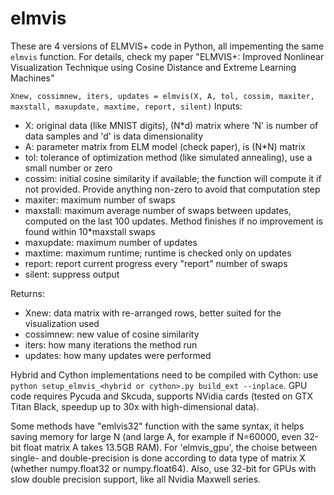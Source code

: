 # elmvis

These are 4 versions of ELMVIS+ code in Python, all impementing the same `elmvis` function. For details, check my paper "ELMVIS+: Improved Nonlinear Visualization Technique using Cosine Distance and Extreme Learning Machines"

`Xnew, cossimnew, iters, updates = elmvis(X, A, tol, cossim, maxiter, maxstall, maxupdate, maxtime, report, silent)`
Inputs:

* X: original data (like MNIST digits), (N*d) matrix where 'N' is number of data samples and 'd' is data dimensionality
* A: parameter matrix from ELM model (check paper), is (N*N) matrix
* tol: tolerance of optimization method (like simulated annealing), use a small number or zero
* cossim: initial cosine similarity if available; the function will compute it if not provided. Provide anything non-zero to avoid that computation step
* maxiter: maximum number of swaps
* maxstall: maximum average number of swaps between updates, computed on the last 100 updates. Method finishes if no improvement is found within 10*maxstall swaps
* maxupdate: maximum number of updates
* maxtime: maximum runtime; runtime is checked only on updates
* report: report current progress every "report" number of swaps
* silent: suppress output

Returns:

* Xnew: data matrix with re-arranged rows, better suited for the visualization used
* cossimnew: new value of cosine similarity
* iters: how many iterations the method run
* updates: how many updates were performed

Hybrid and Cython implementations need to be compiled with Cython: use `python setup_elmvis_<hybrid or cython>.py build_ext --inplace`.
GPU code requires Pycuda and Skcuda, supports NVidia cards (tested on GTX Titan Black, speedup up to 30x with high-dimensional data).

Some methods have "emlvis32" function with the same syntax, it helps saving memory for large N (and large A, for example if N=60000, even 32-bit float matrix A takes 13.5GB RAM). For 'elmvis_gpu', the choise between single- and double-precision is done according to data type of matrix X (whether numpy.float32 or numpy.float64). Also, use 32-bit for GPUs with slow double precision support, like all Nvidia Maxwell series.
